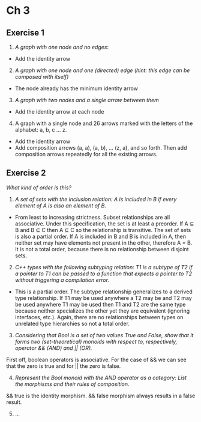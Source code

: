 # Ch 3

## Exercise 1

1. _A graph with one node and no edges_:
  - Add the identity arrow
2. _A graph with one node and one (directed) edge (hint: this edge can be composed with itself)_
  - The node already has the minimum identity arrow
3. _A graph with two nodes and a single arrow between them_
  - Add the identity arrow at each node
4. A graph with a single node and 26 arrows marked with the letters of the alphabet: a, b, c … z.
  - Add the identity arrow
  - Add composition arrows (a, a), (a, b), ... (z, a), and so forth. Then add composition arrows
  repeatedly for all the existing arrows.

## Exercise 2

_What kind of order is this?_

1. _A set of sets with the inclusion relation: A is included in B if every element of A is also an element of B._
  - From least to increasing strictness. Subset relationships are all associative.
  Under this specification, the set is at least a preorder. If A ⊆ B and B ⊆ C then A ⊆ C so the relationship is transitive.
  The set of sets is also a partial order. If A is included in B and B is included in A, then neither set may
  have elements not present in the other, therefore A = B.
  It is not a total order, because there is no relationship between disjoint sets.

2. _C++ types with the following subtyping relation: T1 is a subtype of T2 if a pointer to T1 can be passed to a function that expects a pointer to T2 without triggering a compilation error._
  - This is a partial order. The subtype relationship generalizes to a derived type relationship.
  If T1 may be used anywhere a T2 may be and T2 may be used anywhere T1 may be used then T1 and T2 are the same type because neither specializes the other yet they are equivalent (ignoring interfaces, etc.). Again, there are no relationships between types on unrelated type hierarchies so not a total order.

3. _Considering that Bool is a set of two values True and False, show that it forms two (set-theoretical) monoids with respect to, respectively, operator && (AND) and || (OR)._

  First off, boolean operators is associative. For the case of && we can see that the zero is true and for || the zero is false.

4. _Represent the Bool monoid with the AND operator as a category: List the morphisms and their rules of composition._

  && true is the identity morphism. && false morphism always results in a false result.

5. ...
